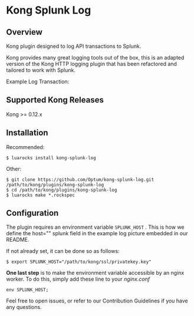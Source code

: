 # Kong Splunk Log
## Overview
Kong plugin designed to log API transactions to Splunk.

Kong provides many great logging tools out of the box, this is an adapted version of the Kong HTTP logging plugin that has been refactored and tailored to work with Splunk.

Example Log Transaction:


## Supported Kong Releases
Kong >= 0.12.x 

## Installation
Recommended:
```
$ luarocks install kong-splunk-log
```
Other:
```
$ git clone https://github.com/Optum/kong-splunk-log.git /path/to/kong/plugins/kong-splunk-log
$ cd /path/to/kong/plugins/kong-splunk-log
$ luarocks make *.rockspec
```

## Configuration
The plugin requires an environment variable `SPLUNK_HOST` . This is how we define the host="" splunk field in the example log picture embedded in our README.

If not already set, it can be done so as follows:
```
$ export SPLUNK_HOST="/path/to/kong/ssl/privatekey.key"
```

**One last step** is to make the environment variable accessible by an nginx worker. To do this, simply add these line to your _nginx.conf_
```
env SPLUNK_HOST;
```

Feel free to open issues, or refer to our Contribution Guidelines if you have any questions.
